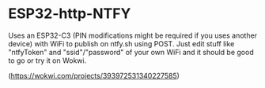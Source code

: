 # ESP32-http-NTFY

Uses an ESP32-C3  (PIN modifications might be required if you uses another device) with WiFi to publish on ntfy.sh using POST. Just edit stuff like "ntfyToken" and "ssid"/"password" of your own WiFi and it should be good to go or try it on Wokwi. 

(https://wokwi.com/projects/393972531340227585)
